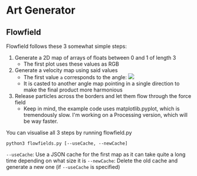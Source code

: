 # Art Generator

## Flowfield

Flowfield follows these 3 somewhat simple steps:
1. Generate a 2D map of arrays of floats between 0 and 1 of length 3
   - The first plot uses these values as RGB
2. Generate a velocity map using said values
   - The first value `a` corresponds to the angle: <img src='https://latex.codecogs.com/gif.latex?u_i,v_i=cos(a_i*360),%20sin(a_i*360)'>
   - It is casted to another angle map pointing in a single direction to make the final product more harmonious
3. Release particles across the borders and let them flow through the force field
   - Keep in mind, the example code uses matplotlib.pyplot, which is tremendously slow. I'm working on a Processing version, which will be way faster.

You can visualise all 3 steps by running flowfield.py
```
python3 flowfields.py [--useCache, --newCache]
```
`--useCache`: Use a JSON cache for the first map as it can take quite a long time depending on what size it is
`--newCache`: Delete the old cache and generate a new one (if `--useCache` is specified)
